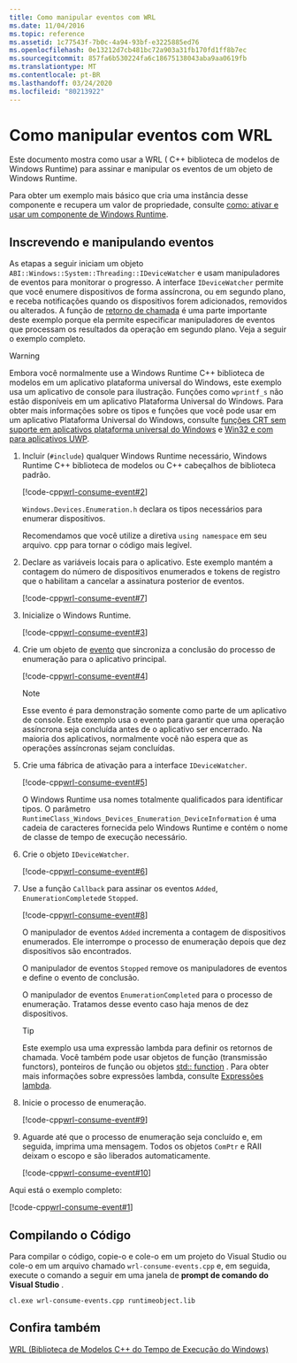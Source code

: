 ```yaml
---
title: Como manipular eventos com WRL
ms.date: 11/04/2016
ms.topic: reference
ms.assetid: 1c77543f-7b0c-4a94-93bf-e3225885ed76
ms.openlocfilehash: 0e13212d7cb481bc72a903a31fb170fd1ff8b7ec
ms.sourcegitcommit: 857fa6b530224fa6c18675138043aba9aa0619fb
ms.translationtype: MT
ms.contentlocale: pt-BR
ms.lasthandoff: 03/24/2020
ms.locfileid: "80213922"
---
```

# <a name="how-to-handle-events-using-wrl"></a>Como manipular eventos com WRL

Este documento mostra como usar a WRL ( C++ biblioteca de modelos de Windows Runtime) para assinar e manipular os eventos de um objeto de Windows Runtime.

Para obter um exemplo mais básico que cria uma instância desse componente e recupera um valor de propriedade, consulte [como: ativar e usar um componente de Windows Runtime](how-to-activate-and-use-a-windows-runtime-component-using-wrl.md).

## <a name="subscribing-to-and-handling-events"></a>Inscrevendo e manipulando eventos

As etapas a seguir iniciam um objeto `ABI::Windows::System::Threading::IDeviceWatcher` e usam manipuladores de eventos para monitorar o progresso. A interface `IDeviceWatcher` permite que você enumere dispositivos de forma assíncrona, ou em segundo plano, e receba notificações quando os dispositivos forem adicionados, removidos ou alterados. A função de [retorno de chamada](callback-function-wrl.md) é uma parte importante deste exemplo porque ela permite especificar manipuladores de eventos que processam os resultados da operação em segundo plano. Veja a seguir o exemplo completo.

> [!WARNING]
> Embora você normalmente use a Windows Runtime C++ biblioteca de modelos em um aplicativo plataforma universal do Windows, este exemplo usa um aplicativo de console para ilustração. Funções como `wprintf_s` não estão disponíveis em um aplicativo Plataforma Universal do Windows. Para obter mais informações sobre os tipos e funções que você pode usar em um aplicativo Plataforma Universal do Windows, consulte [funções CRT sem suporte em aplicativos plataforma universal do Windows](../../cppcx/crt-functions-not-supported-in-universal-windows-platform-apps.md) e [Win32 e com para aplicativos UWP](/uwp/win32-and-com/win32-and-com-for-uwp-apps).

1. Incluir (`#include`) qualquer Windows Runtime necessário, Windows Runtime C++ biblioteca de modelos ou C++ cabeçalhos de biblioteca padrão.

   [!code-cpp[wrl-consume-event#2](../codesnippet/CPP/how-to-handle-events-using-wrl_1.cpp)]

   `Windows.Devices.Enumeration.h` declara os tipos necessários para enumerar dispositivos.

   Recomendamos que você utilize a diretiva `using namespace` em seu arquivo. cpp para tornar o código mais legível.

2. Declare as variáveis locais para o aplicativo. Este exemplo mantém a contagem do número de dispositivos enumerados e tokens de registro que o habilitam a cancelar a assinatura posterior de eventos.

   [!code-cpp[wrl-consume-event#7](../codesnippet/CPP/how-to-handle-events-using-wrl_2.cpp)]

3. Inicialize o Windows Runtime.

   [!code-cpp[wrl-consume-event#3](../codesnippet/CPP/how-to-handle-events-using-wrl_3.cpp)]

4. Crie um objeto de [evento](event-class-wrl.md) que sincroniza a conclusão do processo de enumeração para o aplicativo principal.

   [!code-cpp[wrl-consume-event#4](../codesnippet/CPP/how-to-handle-events-using-wrl_4.cpp)]

   > [!NOTE]
   > Esse evento é para demonstração somente como parte de um aplicativo de console. Este exemplo usa o evento para garantir que uma operação assíncrona seja concluída antes de o aplicativo ser encerrado. Na maioria dos aplicativos, normalmente você não espera que as operações assíncronas sejam concluídas.

5. Crie uma fábrica de ativação para a interface `IDeviceWatcher`.

   [!code-cpp[wrl-consume-event#5](../codesnippet/CPP/how-to-handle-events-using-wrl_5.cpp)]

   O Windows Runtime usa nomes totalmente qualificados para identificar tipos. O parâmetro `RuntimeClass_Windows_Devices_Enumeration_DeviceInformation` é uma cadeia de caracteres fornecida pelo Windows Runtime e contém o nome de classe de tempo de execução necessário.

6. Crie o objeto `IDeviceWatcher`.

   [!code-cpp[wrl-consume-event#6](../codesnippet/CPP/how-to-handle-events-using-wrl_6.cpp)]

7. Use a função `Callback` para assinar os eventos `Added`, `EnumerationCompleted`e `Stopped`.

   [!code-cpp[wrl-consume-event#8](../codesnippet/CPP/how-to-handle-events-using-wrl_7.cpp)]

   O manipulador de eventos `Added` incrementa a contagem de dispositivos enumerados. Ele interrompe o processo de enumeração depois que dez dispositivos são encontrados.

   O manipulador de eventos `Stopped` remove os manipuladores de eventos e define o evento de conclusão.

   O manipulador de eventos `EnumerationCompleted` para o processo de enumeração. Tratamos desse evento caso haja menos de dez dispositivos.

   > [!TIP]
   > Este exemplo usa uma expressão lambda para definir os retornos de chamada. Você também pode usar objetos de função (transmissão functors), ponteiros de função ou objetos [std:: function](../../standard-library/function-class.md) . Para obter mais informações sobre expressões lambda, consulte [Expressões lambda](../../cpp/lambda-expressions-in-cpp.md).

8. Inicie o processo de enumeração.

   [!code-cpp[wrl-consume-event#9](../codesnippet/CPP/how-to-handle-events-using-wrl_8.cpp)]

9. Aguarde até que o processo de enumeração seja concluído e, em seguida, imprima uma mensagem. Todos os objetos `ComPtr` e RAII deixam o escopo e são liberados automaticamente.

   [!code-cpp[wrl-consume-event#10](../codesnippet/CPP/how-to-handle-events-using-wrl_9.cpp)]

Aqui está o exemplo completo:

[!code-cpp[wrl-consume-event#1](../codesnippet/CPP/how-to-handle-events-using-wrl_10.cpp)]

## <a name="compiling-the-code"></a>Compilando o Código

Para compilar o código, copie-o e cole-o em um projeto do Visual Studio ou cole-o em um arquivo chamado `wrl-consume-events.cpp` e, em seguida, execute o comando a seguir em uma janela de **prompt de comando do Visual Studio** .

`cl.exe wrl-consume-events.cpp runtimeobject.lib`

## <a name="see-also"></a>Confira também

[WRL (Biblioteca de Modelos C++ do Tempo de Execução do Windows)](windows-runtime-cpp-template-library-wrl.md)
